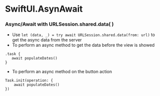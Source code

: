 # SwiftUI.AsynAwait

### Async/Await with URLSession.shared.data( )
* Use ```let (data, _) = try await URLSession.shared.data(from: url)``` to get the async data from the server
* To perform an async method to get the data before the view is showed
```
.task {
   await populateDates()
}
```
* To perform an async method on the button action
```
Task.init(operation: {
    await populateDates()
})
```

